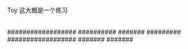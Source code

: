 Toy  这大概是一个练习
####
##
####
#####
######
######
##################
##########
#######
#########
##################
#######
#######
##
###
#####
#####
##
###
##
##
####
###
##
##
##


